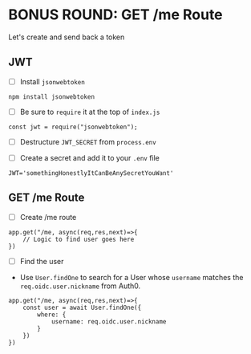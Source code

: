 # BONUS ROUND: GET /me Route
Let's create and send back a token


## JWT
- [ ] Install `jsonwebtoken` 
```
npm install jsonwebtoken
```

- [ ] Be sure to `require` it at the top of `index.js`
```
const jwt = require("jsonwebtoken");
```

- [ ] Destructure `JWT_SECRET` from `process.env`

- [ ] Create a secret and add it to your `.env` file
```
JWT='somethingHonestlyItCanBeAnySecretYouWant'
```


## GET /me Route
- [ ] Create /me route
```
app.get("/me, async(req,res,next)=>{
    // Logic to find user goes here
})
```

- [ ] Find the user
* Use `User.findOne` to search for a User whose `username` matches the `req.oidc.user.nickname` from Auth0.
```
app.get("/me, async(req,res,next)=>{
    const user = await User.findOne({
        where: {
            username: req.oidc.user.nickname
        }
    })
})

```





